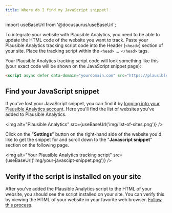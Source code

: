 ```yaml
---
title: Where do I find my JavaScript snippet?
---
```


import useBaseUrl from '@docusaurus/useBaseUrl';

To integrate your website with Plausible Analytics, you need to be able to update the HTML code of the website you want to track. Paste your Plausible Analytics tracking script code into the Header (`<head>`) section of your site. Place the tracking script within the `<head> … </head>` tags.

Your Plausible Analytics tracking script code will look something like this (your exact code will be shown on the JavaScript snippet page):

```html
<script async defer data-domain="yourdomain.com" src="https://plausible.io/js/plausible.js"></script>
```

## Find your JavaScript snippet

If you've lost your JavaScript snippet, you can find it by [logging into your Plausible Analytics account](https://plausible.io/sites). Here you'll find the list of websites you've added to Plausible Analytics.

<img alt="Plausible Analytics" src={useBaseUrl('img/list-of-sites.png')} />

Click on the "**Settings**" button on the right-hand side of the website you'd like to get the snippet for and scroll down to the "**Javascript snippet**" section on the following page.

<img alt="Your Plausible Analytics tracking script" src={useBaseUrl('img/your-javascipt-snippet.png')} />

## Verify if the script is installed on your site

After you've added the Plausible Analytics script to the HTML of your website, you should see the script installed on your site. You can verify this by viewing the HTML of your website in your favorite web browser. [Follow this process](verify-integration.md).
